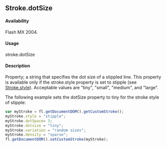 ## Stroke.dotSize

#### Availability

Flash MX 2004.

#### Usage

stroke.dotSize

#### Description

Property; a string that specifies the dot size of a stippled line. This property is available only if the stroke.style property is set to stipple (see [Stroke.style](../Stroke_object/Stroke20.md)). Acceptable values are "tiny", "small", "medium", and "large".

The following example sets the dotSize property to tiny for the stroke style of stipple:

```javascript
var myStroke = fl.getDocumentDOM().getCustomStroke();
myStroke.style = "stipple";
myStroke.dotSpace= 3;
myStroke.dotsize = "tiny";
myStroke.variation = "random sizes";
myStroke.density = "sparse";
fl.getDocumentDOM().setCustomStroke(myStroke);
```

